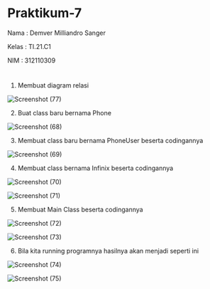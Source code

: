 # Praktikum-7

Nama  : Demver Milliandro Sanger

Kelas : TI.21.C1

NIM   : 312110309
#



1. Membuat diagram relasi

![Screenshot (77)](https://user-images.githubusercontent.com/109432905/206889300-310bf993-d3f5-4745-b675-80f4307cef47.png)



2. Buat class baru bernama Phone

![Screenshot (68)](https://user-images.githubusercontent.com/109432905/206889227-20305b76-6c90-496a-806f-e4e5889b01f2.png)



3. Membuat class baru bernama PhoneUser beserta codingannya

![Screenshot (69)](https://user-images.githubusercontent.com/109432905/206889462-8e29b191-8931-4ac1-8076-38cd85b0ed29.png)


4. Membuat class bernama Infinix beserta codingannya

![Screenshot (70)](https://user-images.githubusercontent.com/109432905/206889513-afca0b6f-961c-4fd4-8547-1614eec6d2fb.png)

![Screenshot (71)](https://user-images.githubusercontent.com/109432905/206889594-6c655937-1901-4772-9b55-31ed45b8628b.png)



5. Membuat Main Class beserta codingannya

![Screenshot (72)](https://user-images.githubusercontent.com/109432905/206889931-f5584ed7-348d-4965-929e-a353c22adca4.png)

![Screenshot (73)](https://user-images.githubusercontent.com/109432905/206889945-87dbba3b-0c22-4d84-ab19-efae4654c44f.png)



6. Bila kita running programnya hasilnya akan menjadi seperti ini

![Screenshot (74)](https://user-images.githubusercontent.com/109432905/206890006-434524f9-b6bd-4b5a-895b-ef2f44d0fec7.png)

![Screenshot (75)](https://user-images.githubusercontent.com/109432905/206890014-688a971f-6f9c-42f8-8412-3e95d531cb7f.png)




